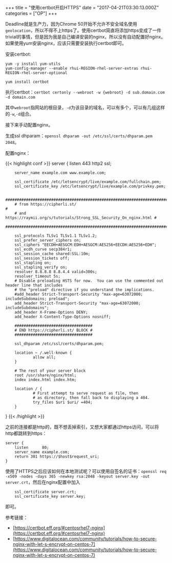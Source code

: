 +++
title = "使用certbot开启HTTPS"
date = "2017-04-21T03:30:13.000Z"
categories = ["OP"]
+++

Deadline就是生产力，因为Chrome 50开始不允许不安全域名使用`geolocation`，所以不得不上https了。使用certbot简直将添加https变成了一件trivial的事情，但是因为我是自己编译安装的nginx，所以没有自动配置好nginx。如果使用yum安装nginx，应该只需要安装执行certbot即可。

安装certbot:

```
yum -y install yum-utils
yum-config-manager --enable rhui-REGION-rhel-server-extras rhui-REGION-rhel-server-optional

yum install certbot
```

执行certbot：`certbot certonly --webroot -w {webroot} -d sub.domain.com -d domain.com`

其中`webroot`指网站的根目录，`-d`为该目录的域名，可以有多个，可以有几组这样的`-w`,`-d`组合。

接下来手动配置nginx。

生成ssl dhparam：`openssl dhparam -out /etc/ssl/certs/dhparam.pem 2048`。

配置nginx：

{{< highlight conf >}}
server {
        listen 443 http2 ssl;

        server_name example.com www.example.com;

        ssl_certificate /etc/letsencrypt/live/example.com/fullchain.pem;
        ssl_certificate_key /etc/letsencrypt/live/example.com/privkey.pem;

        ########################################################################
        # from https://cipherli.st/                                            #
        # and https://raymii.org/s/tutorials/Strong_SSL_Security_On_nginx.html #
        ########################################################################

        ssl_protocols TLSv1 TLSv1.1 TLSv1.2;
        ssl_prefer_server_ciphers on;
        ssl_ciphers "EECDH+AESGCM:EDH+AESGCM:AES256+EECDH:AES256+EDH";
        ssl_ecdh_curve secp384r1;
        ssl_session_cache shared:SSL:10m;
        ssl_session_tickets off;
        ssl_stapling on;
        ssl_stapling_verify on;
        resolver 8.8.8.8 8.8.4.4 valid=300s;
        resolver_timeout 5s;
        # Disable preloading HSTS for now.  You can use the commented out header line that includes
        # the "preload" directive if you understand the implications.
        #add_header Strict-Transport-Security "max-age=63072000; includeSubdomains; preload";
        add_header Strict-Transport-Security "max-age=63072000; includeSubdomains";
        add_header X-Frame-Options DENY;
        add_header X-Content-Type-Options nosniff;

        ##################################
        # END https://cipherli.st/ BLOCK #
        ##################################

        ssl_dhparam /etc/ssl/certs/dhparam.pem;

        location ~ /.well-known {
                allow all;
        }

        # The rest of your server block
        root /usr/share/nginx/html;
        index index.html index.htm;

        location / {
                # First attempt to serve request as file, then
                # as directory, then fall back to displaying a 404.
                try_files $uri $uri/ =404;
        }
}
{{< /highlight >}}

之前的连接都是http的，既不想丢掉索引，又想大家都通过https访问，可以将http都跳转到https：

```
server {
    listen      80;
    server_name example.com;
    return 301 https://$host$request_uri;
}
```

使用了HTTPS之后应该如何在本地测试呢？可以使用自签名的证书：`openssl req -x509 -nodes -days 365 -newkey rsa:2048 -keyout server.key -out server.crt`，然后在nginx配置中加入

```
    ssl_certificate server.crt;
    ssl_certificate_key server.key;
```

即可。


参考链接：
- [https://certbot.eff.org/#centosrhel7-nginx](https://certbot.eff.org/#centosrhel7-nginx)
- [https://www.digitalocean.com/community/tutorials/how-to-secure-nginx-with-let-s-encrypt-on-centos-7](https://www.digitalocean.com/community/tutorials/how-to-secure-nginx-with-let-s-encrypt-on-centos-7)